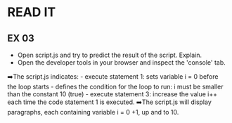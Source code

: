 # READ IT
## EX 03
* Open script.js and try to predict the result of the script. Explain.
* Open the developer tools in your browser and inspect the 'console' tab.

➡️The script.js indicates: 
	- execute statement 1: sets variable i = 0 before the loop starts
	- defines the condition for the loop to run: i must be smaller than the constant 10 (true)
	- execute statement 3: increase the value i++ each time the code statement 1 is executed. 
➡️The script.js will display paragraphs, each containing variable i = 0 +1, up and to 10.
